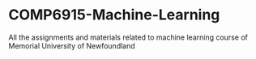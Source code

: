 # COMP6915-Machine-Learning
All the assignments and materials related to machine learning course of Memorial University of Newfoundland

